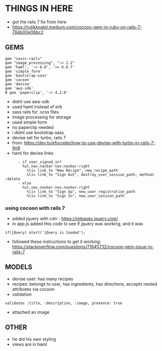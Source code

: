 # THINGS IN HERE

- got the rails 7 fix from here
- https://rutikkpatel.medium.com/cocoon-gem-in-ruby-on-rails-7-784b00e06bc2

## GEMS

```
gem "sassc-rails"
gem "image_processing", "~> 1.2"
gem 'haml', '~> 6.0', '>= 6.0.7'
gem 'simple_form'
gem 'bootstrap-sass'
gem 'cocoon'
gem 'devise'
gem 'aws-sdk'
# gem 'paperclip', '~> 4.2.0'
```
- didnt use aws-sdk
- used haml instead of erb
- sass rails for .scss files
- image processing for storage
- used simple form
- no paperclip needed
- i didnt use bootstrap sass
- devise set for turbo, rails 7
- from: https://dev.to/efocoder/how-to-use-devise-with-turbo-in-rails-7-9n9
- haml for devise links

```
      - if user_signed_in?
        %ul.nav.navbar-nav.navbar-right
          %li= link_to "New Recipe", new_recipe_path
          %li= link_to "Sign Out", destroy_user_session_path, method: :delete
      - else
        %ul.nav.navbar-nav.navbar-right
          %li= link_to "Sign Up", new_user_registration_path
          %li= link_to "Sign In", new_user_session_path

```

### using cocoon with rails 7
- added jquery with cdn - https://releases.jquery.com/
- in app.js added this code to see if jquery was working, and it was
```
if(jQuery) alert('jQuery is loaded');
```

- followed these instructions to get it working: https://stackoverflow.com/questions/71645732/cocoon-gem-issue-in-rails-7

## MODELS
- devise user: has many recipes
- recipes: belongs to user, has ingredients, has directions, accepts nested attributes via cocoon
- validation

```
validates :title, :description, :image, presence: true
```
- attached an image

## OTHER
- he did his own styling
- views are in haml

